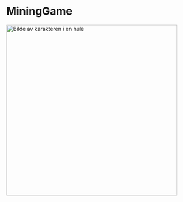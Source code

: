 # MiningGame
<img width="449" alt="Bilde av karakteren i en hule" src="https://github.com/Gunmy/MiningGame/assets/99408493/d4579981-8948-4926-a0c0-edb0e5800c15">
